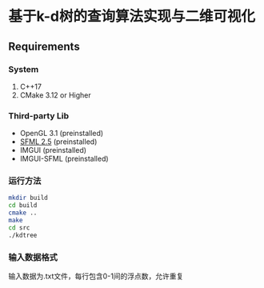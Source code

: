 # 基于k-d树的查询算法实现与二维可视化

## Requirements

### System

1. C++17
2. CMake 3.12 or Higher

### Third-party Lib

* OpenGL 3.1 (preinstalled)
* [SFML 2.5](https://github.com/SFML/SFML) (preinstalled)
* IMGUI (preinstalled)
* IMGUI-SFML (preinstalled)

### 运行方法

```bash
mkdir build
cd build
cmake ..
make
cd src
./kdtree
```

### 输入数据格式

输入数据为.txt文件，每行包含0-1间的浮点数，允许重复


